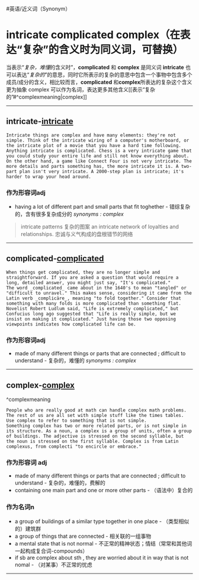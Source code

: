 #英语/近义词（Synonym） 
# intricate complicated complex（在表达“复杂”的含义时为同义词，可替换）
当表示“*复杂，难懂*的含义时”，**complicated** 和 **complex** 是同义词
**intricate** 也可以表达“*复杂的*”的意思，同时它所表示的复杂的意思中包含一个事物中包含多个成员/成分的含义，相比较而言，**complicated** 和**complex**所表达的复杂这个含义更为抽象
complex 可以作为名词，表达更多其他含义[[表示“复杂的”#^complexmeaning|complex]]

---
## intricate-[intricate](https://fanyi.baidu.com/?aldtype=16047#en/zh/intricate)

```
Intricate things are complex and have many elements: they're not simple. Think of the intricate wiring of a computer's motherboard, or the intricate plot of a movie that you have a hard time following.
Anything intricate is complicated. Chess is a very intricate game that you could study your entire life and still not know everything about. On the other hand, a game like Connect Four is not very intricate. The more details and parts something has, the more intricate it is. A two-part plan isn't very intricate. A 2000-step plan is intricate; it's harder to wrap your head around.
```
### 作为形容词adj
- having a lot of different part and small parts that fit toghether - 错综复杂的，含有很多复杂成分的 *synonyms : complex*
> intricate patterns 复杂的图案
> an intricate network of loyalties and relationships. 忠诚与义气构成的盘根错节的网络

---
## complicated-[complicated](https://fanyi.baidu.com/?aldtype=16047#en/zh/complicated)

```
When things get complicated, they are no longer simple and straightforward. If you are asked a question that would require a long, detailed answer, you might just say, "It's complicated."
The word _complicated_ came about in the 1640's to mean "tangled" or "difficult to unravel." This makes sense, considering it came from the Latin verb _complicāre_, meaning "to fold together." Consider that something with many folds is more complicated than something flat. Novelist Robert Ludlum said, "Life is extremely complicated," but Confucius long ago suggested that "Life is really simple, but we insist on making it complicated." Just having those two opposing viewpoints indicates how complicated life can be.
```
### 作为形容词adj
- made of many different things or parts that are connected ; difficult to understand - 复杂的，难懂的 *synonyms : complex*
---
## complex-[complex](https://fanyi.baidu.com/?aldtype=16047#en/zh/complex)

^complexmeaning

```
People who are really good at math can handle complex math problems. The rest of us are all set with simple stuff like the times tables. Use complex to refer to something that is not simple.
Something complex has two or more related parts, or is not simple in its structure. As a noun, a complex is a group of units, often a group of buildings. The adjective is stressed on the second syllable, but the noun is stressed on the first syllable. Complex is from Latin complexus, from complecti "to encircle or embrace."
```
### 作为形容词 adj
- made of many different things or parts that are connected ; difficult to understand - 复杂的，难懂的，费解的
- containing one main part and one or more other parts - （语法中）复合的
### 作为名词n
- a group of buildings of a similar type together in one place - （类型相似的）建筑群
- a group of things that are connected - 相关联的一组事物
- a mental state that is not normal - 不正常的精神状态；情结（常常和其他词一起构成复合词-compounds）
- if sb are complex about sth , they are worried about it in way that is not nomal - （对某事）不正常的忧虑
---